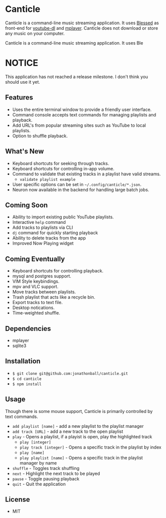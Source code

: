 # Canticle
Canticle is a command-line music streaming application.  It uses [Blessed](http://blessedjs.org/) as front-end for [youtube-dl](https://rg3.github.io/youtube-dl/) and [mplayer](http://www.mplayerhq.hu/design7/news.html).  Canticle does not download or store any music on your computer.

Canticle is a command-line music streaming application. It uses Ble

# NOTICE
This application has not reached a release milestone.  I don't think you should use it yet.

## Features
* Uses the entire terminal window to provide a friendly user interface.
* Command console accepts text commands for managing playlists and playback.
* Add URL's from popular streaming sites such as YouTube to local playlists.
* Option to shuffle playback.

## What's New
* Keyboard shortcuts for seeking through tracks.
* Keyboard shortcuts for controlling in-app volume.
* Command to validate that existing tracks in a playlist have valid streams.
  * `validate playlist example`
* User specific options can be set in `~/.config/canticle/*.json`.
* Neuron now available in the backend for handling large batch jobs.

## Coming Soon
* Ability to import existing public YouTube playlists.
* Interactive `help` command
* Add tracks to playlists via CLI
* `dj` command for quickly starting playback
* Ability to delete tracks from the app
* Improved Now Playing widget

## Coming Eventually
* Keyboard shortcuts for controlling playback.
* mysql and postgres support.
* VIM Style keybindings.
* mpv and VLC support.
* Move tracks between playlists.
* Trash playlist that acts like a recycle bin.
* Export tracks to text file.
* Desktop notications.
* Time-weighted shuffle.

## Dependencies
* mplayer
* sqlite3

## Installation
* `$ git clone git@github.com:jonathonball/canticle.git`
* `$ cd canticle`
* `$ npm install`

## Usage
Though there is some mouse support, Canticle is primarily controlled by text commands.

* `add playlist [name]` - add a new playlist to the playlist manager
* `add track [URL]` - add a new track to the open playlist
* `play` - Opens a playlist, if a playist is open, play the highlighted track
  * `play [integer]`
  * `play track [integer]` - Opens a specific track in the playlist by index
  * `play [name]`
  * `play playlist [name]` - Opens a specific track in the playlist manager by name
* `shuffle` - Toggles track shuffling
* `next` - Highlight the next track to be played
* `pause` - Toggle pausing playback
* `quit` - Quit the application

## License
* MIT

